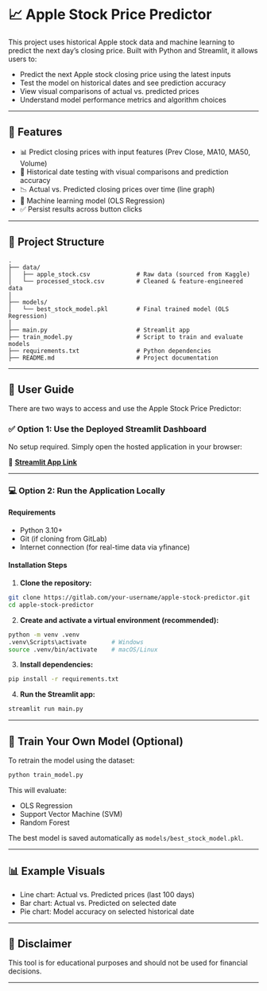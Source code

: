 # 📈 Apple Stock Price Predictor

This project uses historical Apple stock data and machine learning to predict the next day’s closing price. Built with Python and Streamlit, it allows users to:

- Predict the next Apple stock closing price using the latest inputs
- Test the model on historical dates and see prediction accuracy
- View visual comparisons of actual vs. predicted prices
- Understand model performance metrics and algorithm choices

---

## 🚀 Features

- 📊 Predict closing prices with input features (Prev Close, MA10, MA50, Volume)
- 🔎 Historical date testing with visual comparisons and prediction accuracy
- 📉 Actual vs. Predicted closing prices over time (line graph)
- 🧠 Machine learning model (OLS Regression)
- ✅ Persist results across button clicks

---

## 📁 Project Structure

```
.
├── data/
│   ├── apple_stock.csv             # Raw data (sourced from Kaggle)
│   └── processed_stock.csv         # Cleaned & feature-engineered data
│
├── models/
│   └── best_stock_model.pkl        # Final trained model (OLS Regression)
│
├── main.py                         # Streamlit app
├── train_model.py                  # Script to train and evaluate models
├── requirements.txt                # Python dependencies
├── README.md                       # Project documentation
```

---

## 🧭 User Guide

There are two ways to access and use the Apple Stock Price Predictor:

### ✅ Option 1: Use the Deployed Streamlit Dashboard
No setup required. Simply open the hosted application in your browser:

🔗 **[Streamlit App Link](https://wguc964-mmcyvzxbtvyujgjeutbxmx.streamlit.app/)** 

---

### 💻 Option 2: Run the Application Locally

#### Requirements
- Python 3.10+
- Git (if cloning from GitLab)
- Internet connection (for real-time data via yfinance)

#### Installation Steps

1. **Clone the repository:**
```bash
git clone https://gitlab.com/your-username/apple-stock-predictor.git
cd apple-stock-predictor
```

2. **Create and activate a virtual environment (recommended):**
```bash
python -m venv .venv
.venv\Scripts\activate       # Windows
source .venv/bin/activate    # macOS/Linux
```

3. **Install dependencies:**
```bash
pip install -r requirements.txt
```

4. **Run the Streamlit app:**
```bash
streamlit run main.py
```

---

## 🧠 Train Your Own Model (Optional)

To retrain the model using the dataset:
```bash
python train_model.py
```
This will evaluate:
- OLS Regression
- Support Vector Machine (SVM)
- Random Forest

The best model is saved automatically as `models/best_stock_model.pkl`.

---

## 📊 Example Visuals

- Line chart: Actual vs. Predicted prices (last 100 days)
- Bar chart: Actual vs. Predicted on selected date
- Pie chart: Model accuracy on selected historical date

---

## 🔐 Disclaimer
This tool is for educational purposes and should not be used for financial decisions.

---

